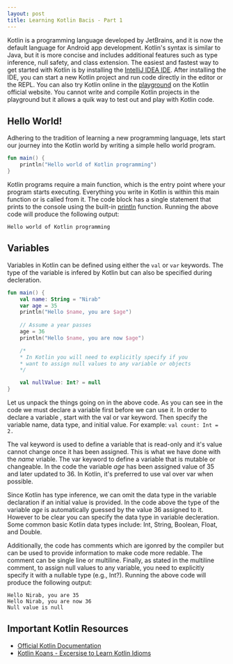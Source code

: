 ```yaml
---
layout: post
title: Learning Kotlin Bacis - Part 1
---
```


Kotlin is a programming language developed by JetBrains, and it is now the default language for Android app development. Kotlin's syntax is similar to Java, but it is more concise and includes additional features such as type inference, null safety, and class extension. The easiest and fastest way to get started with Kotlin is by installing the [IntelliJ IDEA IDE](https://www.jetbrains.com/help/idea/installation-guide.html). After installing the IDE, you can start a new Kotlin project and run code directly in the editor or the REPL. You can also try Kotlin online in the [playground](https://play.kotlinlang.org/) on the Kotlin official website. You cannot write and compile Kotlin projects in the playground but it allows a quik way to test out and play with Kotlin code.

## Hello World!

Adhering to the tradition of learning a new programming language, lets start our journey into the Kotlin world by writing a simple hello world program. 

```kotlin
fun main() {
    println("Hello world of Kotlin programming")
}
```

Kotlin programs require a main function, which is the entry point where your program starts executing. Everything you write in Kotlin is within this main function or is called from it. The code block has a single statement that prints to the console using the built-in [println](https://kotlinlang.org/api/latest/jvm/stdlib/kotlin.io/println.html) function. Running the above code will produce the following output:

```
Hello world of Kotlin programming
```

## Variables

Variables in Kotlin can be defined using either the `val` or `var` keywords. The type of the variable is infered by Kotlin but can also be specified during decleration. 

```kotlin
fun main() {
    val name: String = "Nirab"
    var age = 35
    println("Hello $name, you are $age")
    
    // Assume a year passes
    age = 36
    println("Hello $name, you are now $age")

    /*
    * In Kotlin you will need to explicitly specify if you
    * want to assign null values to any variable or objects
    */

    val nullValue: Int? = null
}
```
Let us unpack the things going on in the above code. As you can see in the code we must declare a variable first before we can use it. In order to declare a variable , start with the val or var keyword. Then specify the variable name, data type, and initial value. For example: ```val count: Int = 2.```


The val keyword is used to define a variable that is read-only and it's value cannot change once it has been assigned. This is what we have done with the *name* vriable. The var keyword to define a variable that is mutable or changeable. In the code the variable *age* has been assigned value of 35 and later updated to 36. In Kotlin, it's preferred to use val over var when possible.

Since Kotlin has type inference, we can omit the data type in the variable declaration if an initial value is provided. In the code above the type of the variable *age* is automatically guessed by the value 36 assigned to it. However to be clear you can specify the data type in variable decleration. Some common basic Kotlin data types include: Int, String, Boolean, Float, and Double.

Additionally, the code has comments which are igonred by the compiler but can be used to provide information to make code more redable. The comment can be single line or multiline. Finally, as stated in the multiline comment, to assign null values to any variable, you need to explicitly specify it with a nullable type (e.g., Int?). Running the above code will produce the following output:

```
Hello Nirab, you are 35
Hello Nirab, you are now 36 
Null value is null
```

## Important Kotlin Resources

- [Official Kotlin Documentation](https://kotlinlang.org/docs/home.html)
- [Kotlin Koans - Excersise to Learn Kotlin Idioms](https://play.kotlinlang.org/koans/overview)

